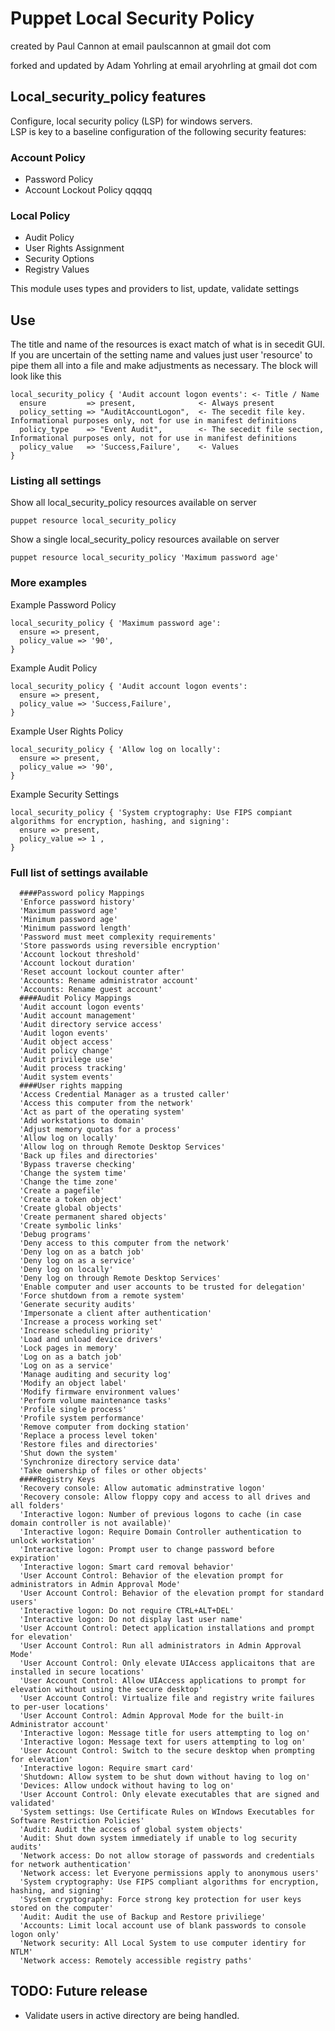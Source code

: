 # Puppet Local Security Policy

created by Paul Cannon at email paulscannon at gmail dot com

forked and updated by Adam Yohrling at email aryohrling at gmail dot com

## Local_security_policy features
Configure, local security policy (LSP) for windows servers.  
LSP is key to a baseline configuration of the following security features:
### Account Policy
  * Password Policy
  * Account Lockout Policy
  qqqqq
### Local Policy
  * Audit Policy
  * User Rights Assignment
  * Security Options
  * Registry Values


This module uses types and providers to list, update, validate settings

## Use
The title and name of the resources is exact match of what is in secedit GUI.  If you are uncertain of the setting name and values just user 'resource' to pipe them all into a file and make adjustments as necessary.
The block will look like this
```
local_security_policy { 'Audit account logon events': <- Title / Name
  ensure         => present,              <- Always present
  policy_setting => "AuditAccountLogon",  <- The secedit file key. Informational purposes only, not for use in manifest definitions
  policy_type    => "Event Audit",        <- The secedit file section, Informational purposes only, not for use in manifest definitions
  policy_value   => 'Success,Failure',    <- Values
}
```


### Listing all settings
Show all local_security_policy resources available on server
```
puppet resource local_security_policy
```
Show a single local_security_policy resources available on server
```
puppet resource local_security_policy 'Maximum password age'
```

### More examples
Example Password Policy
```
local_security_policy { 'Maximum password age':
  ensure => present,
  policy_value => '90',
}
```

Example Audit Policy
```
local_security_policy { 'Audit account logon events':
  ensure => present,
  policy_value => 'Success,Failure',
}
```

Example User Rights Policy
```
local_security_policy { 'Allow log on locally':
  ensure => present,
  policy_value => '90',
}
```
Example Security Settings
```
local_security_policy { 'System cryptography: Use FIPS compiant algorithms for encryption, hashing, and signing':
  ensure => present,
  policy_value => 1 ,
}
```

### Full list of settings available
	  ####Password policy Mappings
      'Enforce password history'
      'Maximum password age'
      'Minimum password age'
      'Minimum password length'
      'Password must meet complexity requirements'
      'Store passwords using reversible encryption'
      'Account lockout threshold'
      'Account lockout duration'
      'Reset account lockout counter after'
      'Accounts: Rename administrator account'
      'Accounts: Rename guest account'
      ####Audit Policy Mappings
      'Audit account logon events'
      'Audit account management'
      'Audit directory service access'
      'Audit logon events'
      'Audit object access'
      'Audit policy change'
      'Audit privilege use'
      'Audit process tracking'
      'Audit system events'
      ####User rights mapping
      'Access Credential Manager as a trusted caller'
      'Access this computer from the network'
      'Act as part of the operating system'
      'Add workstations to domain'
      'Adjust memory quotas for a process'
      'Allow log on locally'
      'Allow log on through Remote Desktop Services'
      'Back up files and directories'
      'Bypass traverse checking'
      'Change the system time'
      'Change the time zone'
      'Create a pagefile'
      'Create a token object'
      'Create global objects'
      'Create permanent shared objects'
      'Create symbolic links'
      'Debug programs'
      'Deny access to this computer from the network'
      'Deny log on as a batch job'
      'Deny log on as a service'
      'Deny log on locally'
      'Deny log on through Remote Desktop Services'
      'Enable computer and user accounts to be trusted for delegation'
      'Force shutdown from a remote system'
      'Generate security audits'
      'Impersonate a client after authentication'
      'Increase a process working set'
      'Increase scheduling priority'
      'Load and unload device drivers'
      'Lock pages in memory'
      'Log on as a batch job'
      'Log on as a service'
      'Manage auditing and security log'
      'Modify an object label'
      'Modify firmware environment values'
      'Perform volume maintenance tasks'
      'Profile single process'
      'Profile system performance'
      'Remove computer from docking station'
      'Replace a process level token'
      'Restore files and directories'
      'Shut down the system'
      'Synchronize directory service data'
      'Take ownership of files or other objects'
      ####Registry Keys
      'Recovery console: Allow automatic adminstrative logon'
      'Recovery console: Allow floppy copy and access to all drives and all folders'
      'Interactive logon: Number of previous logons to cache (in case domain controller is not available)'
      'Interactive logon: Require Domain Controller authentication to unlock workstation'
      'Interactive logon: Prompt user to change password before expiration'
      'Interactive logon: Smart card removal behavior'
      'User Account Control: Behavior of the elevation prompt for administrators in Admin Approval Mode'
      'User Account Control: Behavior of the elevation prompt for standard users'
      'Interactive logon: Do not require CTRL+ALT+DEL'
      'Interactive logon: Do not display last user name'
      'User Account Control: Detect application installations and prompt for elevation'
      'User Account Control: Run all administrators in Admin Approval Mode'
      'User Account Control: Only elevate UIAccess applicaitons that are installed in secure locations'
      'User Account Control: Allow UIAccess applications to prompt for elevation without using the secure desktop'
      'User Account Control: Virtualize file and registry write failures to per-user locations'
      'User Account Control: Admin Approval Mode for the built-in Administrator account'
      'Interactive logon: Message title for users attempting to log on'
      'Interactive logon: Message text for users attempting to log on'
      'User Account Control: Switch to the secure desktop when prompting for elevation'
      'Interactive logon: Require smart card'
      'Shutdown: Allow system to be shut down without having to log on'
      'Devices: Allow undock without having to log on'
      'User Account Control: Only elevate executables that are signed and validated'
      'System settings: Use Certificate Rules on WIndows Executables for Software Restriction Policies'
      'Audit: Audit the access of global system objects'
      'Audit: Shut down system immediately if unable to log security audits'
      'Network access: Do not allow storage of passwords and credentials for network authentication'
      'Network access: let Everyone permissions apply to anonymous users'
      'System cryptography: Use FIPS compliant algorithms for encryption, hashing, and signing'
      'System cryptography: Force strong key protection for user keys stored on the computer'
      'Audit: Audit the use of Backup and Restore priviliege'
      'Accounts: Limit local account use of blank passwords to console logon only'
      'Network security: All Local System to use computer identiry for NTLM'
      'Network access: Remotely accessible registry paths'


## TODO: Future release
* Validate users in active directory are being handled.
